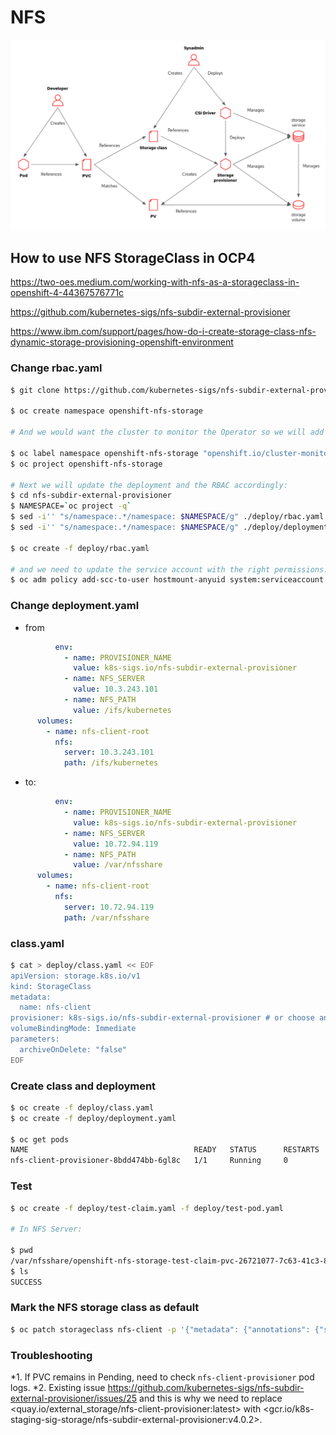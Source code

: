 # NFS

![CSI Driver Architecture](images/CSI_driver_arch.png)

## How to use NFS StorageClass in OCP4

<https://two-oes.medium.com/working-with-nfs-as-a-storageclass-in-openshift-4-44367576771c>

<https://github.com/kubernetes-sigs/nfs-subdir-external-provisioner>

<https://www.ibm.com/support/pages/how-do-i-create-storage-class-nfs-dynamic-storage-provisioning-openshift-environment>

### Change rbac.yaml

```bash
$ git clone https://github.com/kubernetes-sigs/nfs-subdir-external-provisioner.git

$ oc create namespace openshift-nfs-storage

# And we would want the cluster to monitor the Operator so we will add the label to the namespace :

$ oc label namespace openshift-nfs-storage "openshift.io/cluster-monitoring=true"
$ oc project openshift-nfs-storage

# Next we will update the deployment and the RBAC accordingly:
$ cd nfs-subdir-external-provisioner
$ NAMESPACE=`oc project -q`
$ sed -i'' "s/namespace:.*/namespace: $NAMESPACE/g" ./deploy/rbac.yaml
$ sed -i'' "s/namespace:.*/namespace: $NAMESPACE/g" ./deploy/deployment.yaml

$ oc create -f deploy/rbac.yaml

# and we need to update the service account with the right permissions:
$ oc adm policy add-scc-to-user hostmount-anyuid system:serviceaccount:$NAMESPACE:nfs-client-provisioner
```

### Change deployment.yaml

* from

```yaml
          env:
            - name: PROVISIONER_NAME
              value: k8s-sigs.io/nfs-subdir-external-provisioner
            - name: NFS_SERVER
              value: 10.3.243.101
            - name: NFS_PATH
              value: /ifs/kubernetes
      volumes:
        - name: nfs-client-root
          nfs:
            server: 10.3.243.101
            path: /ifs/kubernetes
```

* to:

```yaml
          env:
            - name: PROVISIONER_NAME
              value: k8s-sigs.io/nfs-subdir-external-provisioner
            - name: NFS_SERVER
              value: 10.72.94.119
            - name: NFS_PATH
              value: /var/nfsshare
      volumes:
        - name: nfs-client-root
          nfs:
            server: 10.72.94.119
            path: /var/nfsshare
```

### class.yaml

``` bash
$ cat > deploy/class.yaml << EOF
apiVersion: storage.k8s.io/v1
kind: StorageClass
metadata:
  name: nfs-client
provisioner: k8s-sigs.io/nfs-subdir-external-provisioner # or choose another name, must match deployment's env PROVISIONER_NAME'
volumeBindingMode: Immediate
parameters:
  archiveOnDelete: "false"
EOF
```

### Create class and deployment

``` bash
$ oc create -f deploy/class.yaml
$ oc create -f deploy/deployment.yaml

$ oc get pods
NAME                                     READY   STATUS      RESTARTS   AGE
nfs-client-provisioner-8bdd474bb-6gl8c   1/1     Running     0          18m
```

### Test

```bash
$ oc create -f deploy/test-claim.yaml -f deploy/test-pod.yaml

# In NFS Server:

$ pwd
/var/nfsshare/openshift-nfs-storage-test-claim-pvc-26721077-7c63-41c3-8264-9a5455073822
$ ls
SUCCESS
```

### Mark the NFS storage class as default

``` bash
$ oc patch storageclass nfs-client -p '{"metadata": {"annotations": {"storageclass.kubernetes.io/is-default-class": "true"}}}'
```

### Troubleshooting

*1. If PVC remains in Pending, need to check `nfs-client-provisioner` pod logs.
*2. Existing issue <https://github.com/kubernetes-sigs/nfs-subdir-external-provisioner/issues/25> and this is why we need to replace <quay.io/external_storage/nfs-client-provisioner:latest> with <gcr.io/k8s-staging-sig-storage/nfs-subdir-external-provisioner:v4.0.2>.
